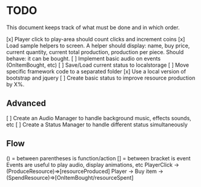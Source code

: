 # TODO

This document keeps track of what must be done and in which order.

[x] Player click to play-area should count clicks and increment coins
[x] Load sample helpers to screen. A helper should display: name, buy price, current quantity, current total production, production per piece. Should behave: it can be bought.
[ ] Implement basic audio on events (OnItemBought, etc)
[ ] Save/Load current status to localstorage
[ ] Move specific framework code to a separated folder
[x] Use a local version of bootstrap and jquery
[ ] Create basic status to improve resource production by X%.

## Advanced 

[ ] Create an Audio Manager to handle background music, effects sounds, etc
[ ] Create a Status Manager to handle different status simultaneously 

## Flow
() = between parentheses is function/action
[] = between bracket is event 
Events are useful to play audio, display animations, etc
PlayerClick -> (ProduceResource)=>[resourceProduced]
Player -> Buy item -> (SpendResource)=>[OnItemBought/resourceSpent]